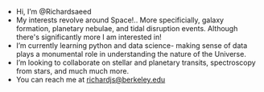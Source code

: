 -  Hi, I’m @Richardsaeed
- My interests revolve around Space!.. More specificially, galaxy formation, planetary nebulae, and tidal disruption events. Although there's significantly more I am interested in!
- I’m currently learning python and data science- making sense of data plays a monumental role in understanding the nature of the Universe.
- I’m looking to collaborate on stellar and planetary transits, spectroscopy from stars, and much much more.
- You can reach me at richardjs@berkeley.edu

<!---
Richardsaeed/Richardsaeed is a ✨ special ✨ repository because its `README.md` (this file) appears on your GitHub profile.
You can click the Preview link to take a look at your changes.
--->
